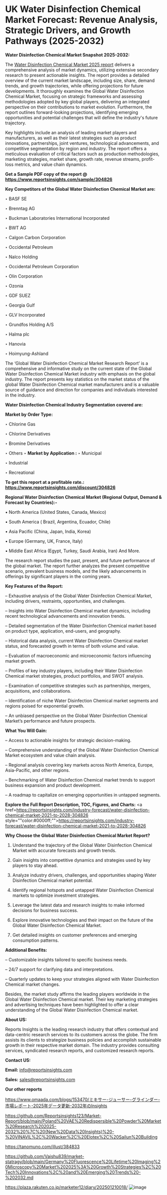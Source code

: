 # UK Water Disinfection Chemical Market Forecast: Revenue Analysis, Strategic Drivers, and Growth Pathways (2025-2032)

<strong>Water Disinfection Chemical Market Snapshot 2025-2032:</strong>

The <a href=https://www.reportsinsights.com/sample/304826>Water Disinfection Chemical Market 2025 report</a> delivers a comprehensive analysis of market dynamics, utilizing extensive secondary research to present actionable insights. The report provides a detailed overview of the current market landscape, including size, share, demand trends, and growth trajectories, while offering projections for future developments. It thoroughly examines the Global Water Disinfection Chemical Market, focusing on strategic frameworks and assessing methodologies adopted by key global players, delivering an integrated perspective on their contributions to market evolution. Furthermore, the report outlines forward-looking projections, identifying emerging opportunities and potential challenges that will define the industry's future trajectory.

Key highlights include an analysis of leading market players and manufacturers, as well as their latest strategies such as product innovations, partnerships, joint ventures, technological advancements, and competitive segmentation by region and industry. The report offers a meticulous evaluation of critical factors such as production methodologies, marketing strategies, market share, growth rate, revenue streams, profit-loss metrics, and value chain dynamics.

<strong>Get a Sample PDF copy of the report @ <a href=https://www.reportsinsights.com/sample/304826 style=color:#0000ff;>https://www.reportsinsights.com/sample/304826</a></strong>

<strong>Key Competitors of the Global Water Disinfection Chemical Market are:</strong>

‣ BASF SE

‣ Brenntag AG

‣ Buckman Laboratories International Incorporated

‣ BWT AG

‣ Calgon Carbon Corporation

‣ Occidental Petroleum

‣ Nalco Holding

‣ Occidental Petroleum Corporation

‣ Olin Corporation

‣ Ozonia

‣ GDF SUEZ

‣ Georgia Gulf

‣ GLV Incorporated

‣ Grundfos Holding A/S

‣ Halma plc

‣ Hanovia

‣ Hoimyung-Ashland

The ‘Global Water Disinfection Chemical Market Research Report’ is a comprehensive and informative study on the current state of the Global Water Disinfection Chemical Market industry with emphasis on the global industry. The report presents key statistics on the market status of the global Water Disinfection Chemical market manufacturers and is a valuable source of guidance and direction for companies and individuals interested in the industry.

<strong>Water Disinfection Chemical Industry Segmentation covered are:</strong>

<strong>Market by Order Type: </strong>

‣ Chlorine Gas

‣ Chlorine Derivatives

‣ Bromine Derivatives

‣ Others
‣ 
<strong>Market by Application :</strong>
‣ Municipal

‣ Industrial

‣ Recreational

<strong>To get this report at a profitable rate.: <a href=https://www.reportsinsights.com/discount/304826 style=color:#0000ff;>https://www.reportsinsights.com/discount/304826</a></strong>

<strong>Regional Water Disinfection Chemical Market (Regional Output, Demand &amp; Forecast by Countries):-</strong>

• North America (United States, Canada, Mexico)

• South America ( Brazil, Argentina, Ecuador, Chile)

• Asia Pacific (China, Japan, India, Korea)

• Europe (Germany, UK, France, Italy)

• Middle East Africa (Egypt, Turkey, Saudi Arabia, Iran) And More.

The research report studies the past, present, and future performance of the global market. The report further analyzes the present competitive scenario, prevalent business models, and the likely advancements in offerings by significant players in the coming years.

<strong>Key Features of the Report:</strong>

– Exhaustive analysis of the Global Water Disinfection Chemical Market, including drivers, restraints, opportunities, and challenges.

– Insights into Water Disinfection Chemical market dynamics, including recent technological advancements and innovation trends.

– Detailed segmentation of the Water Disinfection Chemical market based on product type, application, end-users, and geography.

– Historical data analysis, current Water Disinfection Chemical market status, and forecasted growth in terms of both volume and value.

– Evaluation of macroeconomic and microeconomic factors influencing market growth.

– Profiles of key industry players, including their Water Disinfection Chemical market strategies, product portfolios, and SWOT analysis.

– Examination of competitive strategies such as partnerships, mergers, acquisitions, and collaborations.

– Identification of niche Water Disinfection Chemical market segments and regions poised for exponential growth.

– An unbiased perspective on the Global Water Disinfection Chemical Market’s performance and future prospects.

<strong>What You Will Gain:</strong>

– Access to actionable insights for strategic decision-making.

– Comprehensive understanding of the Global Water Disinfection Chemical Market ecosystem and value chain analysis.

– Regional analysis covering key markets across North America, Europe, Asia-Pacific, and other regions.

– Benchmarking of Water Disinfection Chemical market trends to support business expansion and product development.

– A roadmap to capitalize on emerging opportunities in untapped segments.

<strong>Explore the Full Report Description, TOC, Figures, and Charts:</strong>
<a href=https://reportsinsights.com/industry-forecast/water-disinfection-chemical-market-2021-to-2028-304826 style=""color:#0000ff;"">https://reportsinsights.com/industry-forecast/water-disinfection-chemical-market-2021-to-2028-304826</a>

<strong>Why Choose the Global Water Disinfection Chemical Market Report?</strong>

1. Understand the trajectory of the Global Water Disinfection Chemical Market with accurate forecasts and growth trends.

2. Gain insights into competitive dynamics and strategies used by key players to stay ahead.

3. Analyze industry drivers, challenges, and opportunities shaping Water Disinfection Chemical market potential.

4. Identify regional hotspots and untapped Water Disinfection Chemical markets to optimize investment strategies.

5. Leverage the latest data and research insights to make informed decisions for business success.

6. Explore innovative technologies and their impact on the future of the Global Water Disinfection Chemical Market.

7. Get detailed insights on customer preferences and emerging consumption patterns.

<strong>Additional Benefits:</strong>

– Customizable insights tailored to specific business needs.

– 24/7 support for clarifying data and interpretations.

– Quarterly updates to keep your strategies aligned with Water Disinfection Chemical market changes.

Besides, the market study affirms the leading players worldwide in the Global Water Disinfection Chemical market. Their key marketing strategies and advertising techniques have been highlighted to offer a clear understanding of the Global Water Disinfection Chemical market.

<strong><strong>About US</strong>:</strong>

Reports Insights is the leading research industry that offers contextual and data-centric research services to its customers across the globe. The firm assists its clients to strategize business policies and accomplish sustainable growth in their respective market domain. The industry provides consulting services, syndicated research reports, and customized research reports.

<strong>Contact US:</strong>

<p class=><b>Email:</b> <a href=mailto:info@reportsinsights.com>info@reportsinsights.com</a></p>
<p class=><b>Sales:</b> <a href=mailto:sales@reportsinsights.com>sales@reportsinsights.com</a></p>

<strong>Our other reports</strong>

<a href=https://www.omaada.com/blogs/153470/ミキサー-ジューサー-グラインダー-市場レポート-2025年データ更新-2032年のInsights>https://www.omaada.com/blogs/153470/ミキサー-ジューサー-グラインダー-市場レポート-2025年データ更新-2032年のInsights</a>

<a href=https://github.com/Reportsinsights123/Market-Report/blob/main/Poland%20VAE%20Redispersible%20Powder%20Market%20Research%202025-2032%20%7C%20(New%20Data%20Insights)%20-%20VINAVIL%2C%20Wacker%2C%20Elotex%2C%20Sailun%20Building>https://github.com/Reportsinsights123/Market-Report/blob/main/Poland%20VAE%20Redispersible%20Powder%20Market%20Research%202025-2032%20%7C%20(New%20Data%20Insights)%20-%20VINAVIL%2C%20Wacker%2C%20Elotex%2C%20Sailun%20Building</a>

<a href=https://tanomuno.com/illust/384833>https://tanomuno.com/illust/384833</a>

<a href=https://github.com/Vaishu839/market-statragy/blob/main/Germany%20Fluorescence%20Lifetime%20Imaging%20Microscopy%20Market%202025%3A%20Growth%20Strategies%2C%20Tech%20Innovations%2C%20and%20Emerging%20Trends%20-%202032.md>https://github.com/Vaishu839/market-statragy/blob/main/Germany%20Fluorescence%20Lifetime%20Imaging%20Microscopy%20Market%202025%3A%20Growth%20Strategies%2C%20Tech%20Innovations%2C%20and%20Emerging%20Trends%20-%202032.md</a>

<a href=https://plaza.rakuten.co.jp/marketer12/diary/202501210018/>https://plaza.rakuten.co.jp/marketer12/diary/202501210018/</a>
![image](https://github.com/user-attachments/assets/e8e323fb-df28-4e3c-897b-a33dcb026709)
